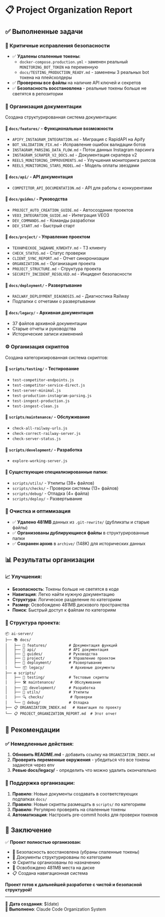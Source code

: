 # 📋 Project Organization Report

## ✅ Выполненные задачи

### 🔐 Критичные исправления безопасности
- ✅ **Удалены спаленные токены:**
  - `docker-compose.production.yml` - заменен реальный `MONITORING_BOT_TOKEN` на переменную
  - `docs/TESTING_PRODUCTION_READY.md` - заменены 3 реальных bot токена на плейсхолдеры
- ✅ **Проверены все файлы** на наличие API ключей и секретов
- ✅ **Безопасность восстановлена** - реальные токены больше не светятся в репозитории

### 📁 Организация документации
Создана структурированная система документации:

#### 📍 `docs/features/` - Функциональные возможности
- `APIFY_INSTAGRAM_INTEGRATION.md` - Миграция с RapidAPI на Apify
- `BOT_VALIDATION_FIX.md` - Исправление ошибок валидации ботов
- `INSTAGRAM_PARSING_DATA_FLOW.md` - Поток данных Instagram парсинга
- `INSTAGRAM_SCRAPER_V2_DOCS.md` - Документация скрапера v2
- `REELS_MONITORING_IMPROVEMENTS.md` - Улучшения мониторинга рилсов
- `REELS_MONITORING_STARS_MODEL.md` - Модель оплаты звездами

#### 📍 `docs/api/` - API документация
- `COMPETITOR_API_DOCUMENTATION.md` - API для работы с конкурентами

#### 📍 `docs/guides/` - Руководства
- `PROJECT_AUTO_CREATION_GUIDE.md` - Автосоздание проектов
- `VEO3_INTEGRATION_GUIDE.md` - Интеграция VEO3
- `DEV_COMMANDS.md` - Команды разработки
- `DEV_START.md` - Быстрый старт

#### 📍 `docs/project/` - Управление проектом
- `ТЕХНИЧЕСКОЕ_ЗАДАНИЕ_КЛИЕНТУ.md` - ТЗ клиенту
- `CHECK_STATUS.md` - Статус проверки
- `CLIENT_SYNC_REPORT.md` - Отчет синхронизации
- `ORGANIZATION.md` - Организация проекта
- `PROJECT_STRUCTURE.md` - Структура проекта
- `SECURITY_INCIDENT_RESOLVED.md` - Инцидент безопасности

#### 📍 `docs/deployment/` - Развертывание
- `RAILWAY_DEPLOYMENT_DIAGNOSIS.md` - Диагностика Railway
- Подпапки с отчетами о развертывании

#### 📍 `docs/legacy/` - Архивная документация
- 37 файлов архивной документации
- Старые отчеты и руководства
- Исторические записи изменений

### ⚙️ Организация скриптов
Создана категоризированная система скриптов:

#### 📍 `scripts/testing/` - Тестирование
- `test-competitor-endpoints.js`
- `test-competitor-service-direct.js`
- `test-server-minimal.js`
- `test-production-instagram-parsing.js`
- `test-inngest-production.js`
- `test-inngest-clean.js`

#### 📍 `scripts/maintenance/` - Обслуживание
- `check-all-railway-urls.js`
- `check-correct-railway-server.js`
- `check-server-status.js`

#### 📍 `scripts/development/` - Разработка
- `explore-working-server.js`

#### 📍 Существующие специализированные папки:
- `scripts/utils/` - Утилиты (38+ файлов)
- `scripts/checks/` - Проверки системы (13+ файлов)
- `scripts/debug/` - Отладка (4+ файла)
- `scripts/deploy/` - Развертывание

### 🧹 Очистка и оптимизация
- ✅ **Удалено 481MB** данных из `.git-rewrite/` (дубликаты и старые файлы)
- ✅ **Организованы дублирующиеся файлы** в структурированные папки
- ✅ **Сохранен архив** в `archive/` (148K) для исторических данных

## 📊 Результаты организации

### 📈 Улучшения:
- **Безопасность**: Токены больше не светятся в коде
- **Навигация**: Легко найти нужную документацию
- **Структура**: Логическое разделение по категориям
- **Размер**: Освобождено 481MB дискового пространства
- **Поиск**: Быстрый доступ к файлам по категориям

### 📂 Структура проекта:
```
📦 ai-server/
├── 📚 docs/
│   ├── 🚀 features/          # Документация функций
│   ├── 🔧 api/               # API документация
│   ├── 📖 guides/            # Руководства
│   ├── 🏢 project/           # Управление проектом
│   ├── 🚀 deployment/        # Развертывание
│   └── 📦 legacy/            # Архивные документы
├── ⚙️ scripts/
│   ├── 🧪 testing/           # Тестовые скрипты
│   ├── 🛠️ maintenance/       # Обслуживание
│   ├── 👨‍💻 development/      # Разработка
│   ├── 🔧 utils/             # Утилиты
│   ├── 🔍 checks/            # Проверки
│   └── 🐛 debug/             # Отладка
├── 📋 ORGANIZATION_INDEX.md   # Навигация по проекту
└── 📋 PROJECT_ORGANIZATION_REPORT.md  # Этот отчет
```

## 🎯 Рекомендации

### ✅ Немедленные действия:
1. **Обновить README.md** - добавить ссылку на `ORGANIZATION_INDEX.md`
2. **Проверить переменные окружения** - убедиться что все токены задаются через env
3. **Ревью docs/legacy/** - определить что можно удалить окончательно

### 🔄 Поддержка организации:
1. **Правило**: Новые документы создавать в соответствующих подпапках `docs/`
2. **Правило**: Новые скрипты размещать в `scripts/` по категориям
3. **Правило**: Регулярно проверять на спаленные токены
4. **Автоматизация**: Настроить pre-commit hooks для проверки токенов

## 🎉 Заключение

✅ **Проект полностью организован:**
- 🔐 Безопасность восстановлена (убраны спаленные токены)
- 📁 Документы структурированы по категориям  
- ⚙️ Скрипты организованы по назначению
- 🧹 Освобождено 481MB места на диске
- 📋 Создана навигационная система

**Проект готов к дальнейшей разработке с чистой и безопасной структурой!**

---
📅 **Дата создания**: $(date)  
🤖 **Выполнено**: Claude Code Organization System